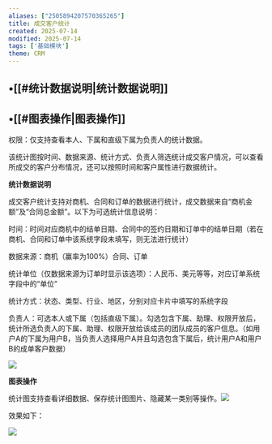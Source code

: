 ```yaml
---
aliases: ["2505894207570365265"]
title: 成交客户统计
created: 2025-07-14
modified: 2025-07-14
tags: ['基础模块']
theme: CRM
---
```


## •[[#统计数据说明|统计数据说明]]

## •[[#图表操作|图表操作]]

权限：仅支持查看本人、下属和直级下属为负责人的统计数据。

该统计图按时间、数据来源、统计方式、负责人筛选统计成交客户情况，可以查看所成交的客户分布情况，还可以按照时间和客户属性进行数据统计。

**统计数据说明**

成交客户统计支持对商机、合同和订单的数据进行统计，成交数据来自“商机金额”及“合同总金额”。以下为可选统计信息说明：

时间：时间对应商机中的结单日期、合同中的签约日期和订单中的结单日期（若在商机、合同和订单中该系统字段未填写，则无法进行统计）

数据来源：商机（赢率为100%）合同、订单

统计单位（仅数据来源为订单时显示该选项）：人民币、美元等等，对应订单系统字段中的“单位”

统计方式：状态、类型、行业、地区，分别对应卡片中填写的系统字段

负责人：可选本人或下属（包括直级下属）。勾选包含下属、助理、权限开放后，统计所选负责人的下属、助理、权限开放给该成员的团队成员的客户信息。（如用户A的下属为用户B，当负责人选择用户A并且勾选包含下属后，统计用户A和用户B的成单客户数据）![]()

![](5358fe4d38896ddbfd7b8ad66e7bcb7d.jpg)

**图表操作**

统计图支持查看详细数据、保存统计图图片、隐藏某一类别等操作。![](125cb6bcd11d5d236992f721d029323a.jpg)

效果如下：

![](15cc8f632150a6d896504bd559e5bddc.jpg)